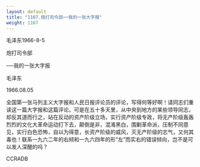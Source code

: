 ```yaml
---
layout: default
title: "1107.炮打司令部──我的一张大字报"
weight: 1107
---
```


毛泽东1966-8-5

炮打司令部

──我的一张大字报

毛泽东

1966.08.05

全国第一张马列主义大字报和人民日报评论员的评论，写得何等好啊！请同志们重读这一篇大字报和这篇评论。可是在五十多天里，从中央到地方的某些领导同志，却反其道而行之，站在反动的资产阶级立场，实行资产阶级专政，将无产阶级轰轰烈烈的文化大革命运动打下去，颠倒是非，混淆黑白，围剿革命派，压制不同意见，实行白色恐怖，自以为得意，长资产阶级的威风，灭无产阶级的志气，又何其毒也！联系一九六二年的右倾和一九六四年的形“左”而实右的错误倾向，岂不是可以发人深醒的吗？

CCRADB

